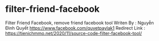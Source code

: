 # filter-friend-facebook
Filter Friend Facebook, remove friend facebook tool
Writen By : Nguyễn Đình Quyết
https://www.facebook.com/quyetpaylak1
Redirect Link : https://tienichmmo.net/2020/11/source-code-filter-facebook-tool/
